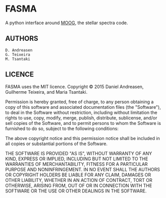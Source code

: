 FASMA
======

A python interface around [MOOG](http://www.as.utexas.edu/~chris/moog.html),
the stellar spectra code.


AUTHORS
-------

    D. Andreasen
    G. Teixeira
    M. Tsantaki

LICENCE
-------

FASMA uses the MIT licence.
Copyright © 2015 Daniel Andreasen, Guilherme Teixeira, and Maria Tsantaki.

Permission is hereby granted, free of charge, to any person obtaining
a copy of this software and associated documentation files (the "Software"),
to deal in the Software without restriction, including without limitation
the rights to use, copy, modify, merge, publish, distribute, sublicense,
and/or sell copies of the Software, and to permit persons to whom the
Software is furnished to do so, subject to the following conditions:

The above copyright notice and this permission notice shall be included
in all copies or substantial portions of the Software.

THE SOFTWARE IS PROVIDED "AS IS", WITHOUT WARRANTY OF ANY KIND,
EXPRESS OR IMPLIED, INCLUDING BUT NOT LIMITED TO THE WARRANTIES
OF MERCHANTABILITY, FITNESS FOR A PARTICULAR PURPOSE AND NONINFRINGEMENT.
IN NO EVENT SHALL THE AUTHORS OR COPYRIGHT HOLDERS BE LIABLE FOR ANY CLAIM,
DAMAGES OR OTHER LIABILITY, WHETHER IN AN ACTION OF CONTRACT,
TORT OR OTHERWISE, ARISING FROM, OUT OF OR IN CONNECTION WITH THE SOFTWARE
OR THE USE OR OTHER DEALINGS IN THE SOFTWARE.

